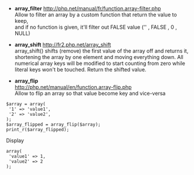 * **array_filter**
http://php.net/manual/fr/function.array-filter.php   
Allow to filter an array by a custom function that return the value to keep,   
and if no function is given, it'll filter out FALSE value ('' , FALSE , 0 , NULL) 

* **array_shift**
http://fr2.php.net/array_shift   
array_shift() shifts (remove) the first value of the array off and returns it, shortening the array by one element and moving everything down. All numerical array keys will be modified to start counting from zero while literal keys won't be touched. Return the shifted value.

* **array_flip**   
http://php.net/manual/en/function.array-flip.php   
Allow to flip an array so that value become key and vice-versa
```
$array = array(
 '1' => 'value1',
 '2' => 'value2',
);
$array_flipped = array_flip($array);
print_r($array_flipped);
```
Display
```
array(
 'value1' => 1,
 'value2' => 2 
);

```
